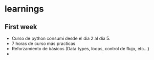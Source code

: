 # learnings

## First week
- Curso de python consumí desde el dia 2 al dia 5.
- 7 horas de curso más practicas
- Reforzamiento de básicos (Data types, loops, control de flujo, etc...)
- 



